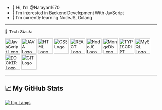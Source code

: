 - 👋 Hi, I’m @Narayan1670
- 👀 I’m interested in Backend Development With JavScript
- 🌱 I’m currently learning NodeJS, Golang

---

🧰 Tech Stack: 

<img src="https://cdn.worldvectorlogo.com/logos/javascript.svg" alt="JavaScript Logo" width="50" height="50"/>
<img src="https://worldvectorlogo.com/logo/java-4" alt="JAVA Logo" width="50" height="50"/>
<img src="https://worldvectorlogo.com/logo/html-1" alt="HTML Logo" width="50" height="50"/>
<img src="https://cdn.worldvectorlogo.com/logos/css3.svg" alt="CSS Logo" width="50" height="50"/>
<img src="https://worldvectorlogo.com/logo/react-2" alt="REACT Logo" width="50" height="50"/>
<img src="https://worldvectorlogo.com/logo/nodejs-icon" alt="NodeJS Logo" width="50" height="50"/>
<img src="https://worldvectorlogo.com/logo/mongodb-icon-1" alt="MongoDb Logo" width="50" height="50"/>
<img src="https://worldvectorlogo.com/logo/typescript" alt="TYPESCRIPT Logo" width="50" height="50"/>
<img src="https://worldvectorlogo.com/logo/mysql-6" alt="MySQL Logo" width="50" height="50"/>
<img src="https://worldvectorlogo.com/logo/docker-3" alt="DOCKER Logo" width="50" height="50"/>
<img src="https://worldvectorlogo.com/logo/git-icon" alt="GIT Logo" width="50" height="50"/>



---

## &#x1f4c8; My GitHub Stats

[![Top Langs](https://github-readme-stats.vercel.app/api/top-langs/?username=Narayan1670&hide=java,html,css&theme=radical)](https://github.com/anuraghazra/github-readme-stats)





<!---
Narayan1670/Narayan1670 is a ✨ special ✨ repository because its `README.md` (this file) appears on your GitHub profile.
You can click the Preview link to take a look at your changes.
--->
